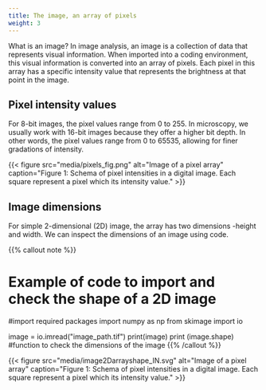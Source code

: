 ```yaml
---
title: The image, an array of pixels
weight: 3
---
```

What is an image? In image analysis, an image is a collection of data that represents visual information. When imported into a coding environment, this visual information is converted into an array of pixels. Each pixel in this array has a specific intensity value that represents the brightness at that point in the image.

## Pixel intensity values

For 8-bit images, the pixel values range from 0 to 255. In microscopy, we usually work with 16-bit images because they offer a higher bit depth. In other words, the pixel values range from 0 to 65535, allowing for finer gradations of intensity. 

{{< figure src="media/pixels_fig.png" alt="Image of a pixel array" caption="Figure 1: Schema of pixel intensities in a digital image. Each square represent a pixel which its intensity value." >}}

## Image dimensions

For simple 2-dimensional (2D) image, the array has two dimensions -height and width. We can inspect the dimensions of an image using code.

{{% callout note %}}
# Example of code to import and check the shape of a 2D image
#import required packages
import numpy as np
from skimage import io

image = io.imread("image_path.tif")
print(image)
print (image.shape) #function to check the dimensions of the image
{{% /callout %}}

{{< figure src="media/image2Darrayshape_IN.svg" alt="Image of a pixel array" caption="Figure 1: Schema of pixel intensities in a digital image. Each square represent a pixel which its intensity value." >}}